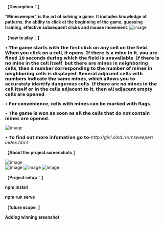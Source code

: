 【﻿𝐃𝐞𝐬𝐜𝐫𝐢𝐩𝐭𝐢𝐨𝐧：】

"𝐌𝐢𝐧𝐞𝐬𝐰𝐞𝐞𝐩𝐞𝐫" 𝐢𝐬 𝐭𝐡𝐞 𝐚𝐫𝐭 𝐨𝐟 𝐬𝐨𝐥𝐯𝐢𝐧𝐠 𝐚 𝐠𝐚𝐦𝐞. 𝐈𝐭 𝐢𝐧𝐜𝐥𝐮𝐝𝐞𝐬 𝐤𝐧𝐨𝐰𝐥𝐞𝐝𝐠𝐞 𝐨𝐟 𝐩𝐚𝐭𝐭𝐞𝐫𝐧𝐬, 𝐭𝐡𝐞 𝐚𝐛𝐢𝐥𝐢𝐭𝐲 𝐭𝐨 𝐜𝐥𝐢𝐜𝐤 𝐚𝐭 𝐭𝐡𝐞 𝐛𝐞𝐠𝐢𝐧𝐧𝐢𝐧𝐠 𝐨𝐟 𝐭𝐡𝐞 𝐠𝐚𝐦𝐞, 𝐠𝐮𝐞𝐬𝐬𝐢𝐧𝐠 𝐭𝐫𝐚𝐢𝐧𝐢𝐧𝐠, 𝐞𝐟𝐟𝐞𝐜𝐭𝐢𝐯𝐞 𝐬𝐮𝐛𝐬𝐞𝐪𝐮𝐞𝐧𝐭 𝐜𝐥𝐢𝐜𝐤𝐬 𝐚𝐧𝐝 𝐦𝐨𝐮𝐬𝐞 𝐦𝐨𝐯𝐞𝐦𝐞𝐧𝐭.
![image](https://user-images.githubusercontent.com/102343305/161803289-2a469008-e9a2-4d59-8896-694598165821.png)


【﻿𝐡𝐨𝐰 𝐭𝐨 𝐩𝐥𝐚𝐲：】

  • 𝗧𝗵𝗲 𝗴𝗮𝗺𝗲 𝘀𝘁𝗮𝗿𝘁𝘀 𝘄𝗶𝘁𝗵 𝘁𝗵𝗲 𝗳𝗶𝗿𝘀𝘁 𝗰𝗹𝗶𝗰𝗸 𝗼𝗻 𝗮𝗻𝘆 𝗰𝗲𝗹𝗹 𝗼𝗻 𝘁𝗵𝗲 𝗳𝗶𝗲𝗹𝗱. 𝗪𝗵𝗲𝗻 𝘆𝗼𝘂 𝗰𝗹𝗶𝗰𝗸 𝗼𝗻 𝗮 𝗰𝗲𝗹𝗹, 𝗶𝘁 𝗼𝗽𝗲𝗻𝘀. 𝗜𝗳 𝘁𝗵𝗲𝗿𝗲 𝗶𝘀 𝗮 𝗺𝗶𝗻𝗲 𝗶𝗻 𝗶𝘁, 𝘆𝗼𝘂 𝗮𝗿𝗲 𝗳𝗶𝗻𝗲𝗱 𝟭𝟬 𝘀𝗲𝗰𝗼𝗻𝗱𝘀 𝗱𝘂𝗿𝗶𝗻𝗴 𝘄𝗵𝗶𝗰𝗵 𝘁𝗵𝗲 𝗳𝗶𝗲𝗹𝗱 𝗶𝘀 𝘂𝗻𝗮𝘃𝗮𝗶𝗹𝗮𝗯𝗹𝗲. 𝗜𝗳 𝘁𝗵𝗲𝗿𝗲 𝗶𝘀 𝗻𝗼 𝗺𝗶𝗻𝗲 𝗶𝗻 𝘁𝗵𝗲 𝗰𝗲𝗹𝗹 𝗶𝘁𝘀𝗲𝗹𝗳, 𝗯𝘂𝘁 𝘁𝗵𝗲𝗿𝗲 𝗮𝗿𝗲 𝗺𝗶𝗻𝗲𝘀 𝗶𝗻 𝗻𝗲𝗶𝗴𝗵𝗯𝗼𝗿𝗶𝗻𝗴 𝗰𝗲𝗹𝗹𝘀, 𝘁𝗵𝗲𝗻 𝗮 𝗻𝘂𝗺𝗯𝗲𝗿 𝗰𝗼𝗿𝗿𝗲𝘀𝗽𝗼𝗻𝗱𝗶𝗻𝗴 𝘁𝗼 𝘁𝗵𝗲 𝗻𝘂𝗺𝗯𝗲𝗿 𝗼𝗳 𝗺𝗶𝗻𝗲𝘀 𝗶𝗻 𝗻𝗲𝗶𝗴𝗵𝗯𝗼𝗿𝗶𝗻𝗴 𝗰𝗲𝗹𝗹𝘀 𝗶𝘀 𝗱𝗶𝘀𝗽𝗹𝗮𝘆𝗲𝗱. 𝗦𝗲𝘃𝗲𝗿𝗮𝗹 𝗮𝗱𝗷𝗮𝗰𝗲𝗻𝘁 𝗰𝗲𝗹𝗹𝘀 𝘄𝗶𝘁𝗵 𝗻𝘂𝗺𝗯𝗲𝗿𝘀 𝗶𝗻𝗱𝗶𝗰𝗮𝘁𝗲 𝘁𝗵𝗲 𝘀𝗮𝗺𝗲 𝗺𝗶𝗻𝗲𝘀, 𝘄𝗵𝗶𝗰𝗵 𝗮𝗹𝗹𝗼𝘄𝘀 𝘆𝗼𝘂 𝘁𝗼 𝗮𝗰𝗰𝘂𝗿𝗮𝘁𝗲𝗹𝘆 𝗶𝗱𝗲𝗻𝘁𝗶𝗳𝘆 𝗱𝗮𝗻𝗴𝗲𝗿𝗼𝘂𝘀 𝗰𝗲𝗹𝗹𝘀. 𝗜𝗳 𝘁𝗵𝗲𝗿𝗲 𝗮𝗿𝗲 𝗻𝗼 𝗺𝗶𝗻𝗲𝘀 𝗶𝗻 𝘁𝗵𝗲 𝗰𝗲𝗹𝗹 𝗶𝘁𝘀𝗲𝗹𝗳 𝗼𝗿 𝗶𝗻 𝘁𝗵𝗲 𝗰𝗲𝗹𝗹𝘀 𝗮𝗱𝗷𝗮𝗰𝗲𝗻𝘁 𝘁𝗼 𝗶𝘁, 𝘁𝗵𝗲𝗻 𝗮𝗹𝗹 𝗮𝗱𝗷𝗮𝗰𝗲𝗻𝘁 𝗲𝗺𝗽𝘁𝘆 𝗰𝗲𝗹𝗹𝘀 𝗮𝗿𝗲 𝗼𝗽𝗲𝗻𝗲𝗱.
     
  • 𝗙𝗼𝗿 𝗰𝗼𝗻𝘃𝗲𝗻𝗶𝗲𝗻𝗰𝗲, 𝗰𝗲𝗹𝗹𝘀 𝘄𝗶𝘁𝗵 𝗺𝗶𝗻𝗲𝘀 𝗰𝗮𝗻 𝗯𝗲 𝗺𝗮𝗿𝗸𝗲𝗱 𝘄𝗶𝘁𝗵 𝗳𝗹𝗮𝗴𝘀.

  • 𝗧𝗵𝗲 𝗴𝗮𝗺𝗲 𝗶𝘀 𝘄𝗼𝗻 𝗮𝘀 𝘀𝗼𝗼𝗻 𝗮𝘀 𝗮𝗹𝗹 𝘁𝗵𝗲 𝗰𝗲𝗹𝗹𝘀 𝘁𝗵𝗮𝘁 𝗱𝗼 𝗻𝗼𝘁 𝗰𝗼𝗻𝘁𝗮𝗶𝗻 𝗺𝗶𝗻𝗲𝘀 𝗮𝗿𝗲 𝗼𝗽𝗲𝗻𝗲𝗱.
  
![image](https://user-images.githubusercontent.com/102343305/161803833-c96a2003-49d3-49c2-8bc2-74d002b2e1e9.png)
  
  • 𝗧𝗼 𝗳𝗶𝗻𝗱 𝗼𝘂𝘁 𝗺𝗼𝗿𝗲 𝗶𝗻𝗳𝗼𝗺𝗮𝘁𝗶𝗼𝗻 𝗴𝗼 𝘁𝗼-𝘩𝘵𝘵𝘱://𝘨𝘪𝘷𝘪.𝘰𝘭𝘯𝘥.𝘳𝘶/𝘮𝘴𝘸𝘦𝘦𝘱𝘦𝘳/𝘪𝘯𝘥𝘦𝘹.𝘩𝘵𝘮𝘭
  

【﻿𝐀𝐛𝐨𝐮𝐭 𝐭𝐡𝐞 𝐩𝐫𝐨𝐣𝐞𝐜𝐭:𝐬𝐜𝐫𝐞𝐞𝐧𝐬𝐡𝐨𝐭𝐬 】

             
             
![image](https://user-images.githubusercontent.com/102343305/161801504-3ac6c643-47a6-4bac-b390-0866013d2dae.png)             
![image](https://user-images.githubusercontent.com/102343305/161800768-e7d4fa0e-17f8-45af-87e6-86076d54c3c8.png)
![image](https://user-images.githubusercontent.com/102343305/161801049-50d552f7-229c-4df0-9514-8346c2061bb3.png)
![image](https://user-images.githubusercontent.com/102343305/161801172-65d31047-242c-48c1-9426-a21087aa9f5d.png)


【﻿𝐏𝐫𝐨𝐣𝐞𝐜𝐭 𝐬𝐞𝐭𝐮𝐩：】

𝐧𝐩𝐦 𝐢𝐧𝐬𝐭𝐚𝐥𝐥

𝐧𝐩𝐦 𝐫𝐮𝐧 𝐬𝐞𝐫𝐯𝐞




【﻿𝐟𝐮𝐭𝐮𝐫𝐞 𝐬𝐜𝐨𝐩𝐞: 】

𝐀𝐝𝐝𝐢𝐧𝐠 𝐰𝐢𝐧𝐧𝐢𝐧𝐠 𝐬𝐫𝐞𝐞𝐧𝐬𝐡𝐨𝐭




  
